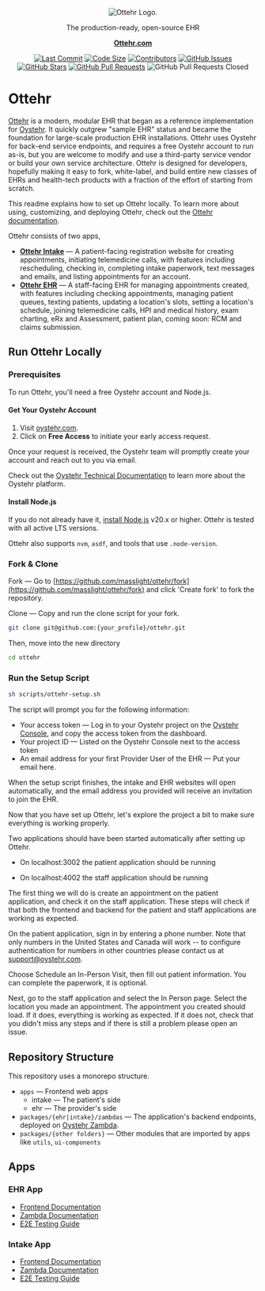 <p align="center">
   <picture>
      <source media="(prefers-color-scheme: dark)" srcset="https://assets-global.website-files.com/653fce065d76f84cf31488ae/6543bdda5daec299834a748e_otter%20logo%20white.svg">
      <source media="(prefers-color-scheme: light)" srcset="https://assets-global.website-files.com/653fce065d76f84cf31488ae/65438838a5f9308ca9498887_otter%20logo%20dark.svg">
      <img alt="Ottehr Logo.">
   </picture>
</p>

<p align="center">The production-ready, open-source EHR</p>

<p align="center">
    <a href="https://www.ottehr.com/"><b>Ottehr.com</b></a>
</p>

<div align="center">

[![Last Commit](https://badgen.net/github/last-commit/masslight/ottehr)](https://github.com/masslight/ottehr/commits/develop)
[![Code Size](https://img.shields.io/github/languages/code-size/masslight/ottehr)](https://github.com/masslight/ottehr)
[![Contributors](https://badgen.net/github/contributors/masslight/ottehr)](https://github.com/masslight/ottehr/graphs/contributors)
[![GitHub Issues](https://badgen.net/github/issues/masslight/ottehr)](https://github.com/masslight/ottehr/issues)
[![GitHub Stars](https://badgen.net/github/stars/masslight/ottehr)](https://github.com/masslight/ottehr/stargazers)
[![GitHub Pull Requests](https://badgen.net/github/prs/masslight/ottehr)](https://github.com/masslight/ottehr/pulls)
![GitHub Pull Requests Closed](https://img.shields.io/github/issues-pr-closed/masslight/ottehr)

</div>

# Ottehr

[Ottehr](https://www.ottehr.com/) is a modern, modular EHR that began as a reference implementation for [Oystehr](https://oystehr.com/). It quickly outgrew "sample EHR" status and became the foundation for large-scale production EHR installations. Ottehr uses Oystehr for back-end service endpoints, and requires a free Oystehr account to run as-is, but you are welcome to modify and use a third-party service vendor or build your own service architecture. Ottehr is designed for developers, hopefully making it easy to fork, white-label, and build entire new classes of EHRs and health-tech products with a fraction of the effort of starting from scratch.

This readme explains how to set up Ottehr locally. To learn more about using, customizing, and deploying Ottehr, check out the [Ottehr documentation](https://docs.oystehr.com/ottehr/welcome/).

Ottehr consists of two apps,

- **[Ottehr Intake](apps/intake)** &mdash; A patient-facing registration website for creating appointments, initiating telemedicine calls, with features including rescheduling, checking in, completing intake paperwork, text messages and emails, and listing appointments for an account.
- **[Ottehr EHR](apps/ehr/)** &mdash; A staff-facing EHR for managing appointments created, with features including checking appointments, managing patient queues, texting patients, updating a location's slots, setting a location's schedule, joining telemedicine calls, HPI and medical history, exam charting, eRx and Assessment, patient plan, coming soon: RCM and claims submission.

## Run Ottehr Locally

### Prerequisites

To run Ottehr, you'll need a free Oystehr account and Node.js.

#### Get Your Oystehr Account

1. Visit [oystehr.com](https://oystehr.com).
2. Click on **Free Access** to initiate your early access request.

Once your request is received, the Oystehr team will promptly create your account and reach out to you via email.

Check out the [Oystehr Technical Documentation](https://docs.oystehr.com) to learn more about the Oystehr platform.

#### Install Node.js

If you do not already have it, [install Node.js](https://nodejs.org/en/download) v20.x or higher. Ottehr is tested with all active LTS versions.

Ottehr also supports `nvm`, `asdf`, and tools that use `.node-version`.

### Fork & Clone

Fork &mdash;
Go to [https://github.com/masslight/ottehr/fork](https://github.com/masslight/ottehr/fork) and click 'Create fork' to fork the repository.

Clone &mdash; Copy and run the clone script for your fork.

```bash
git clone git@github.com:{your_profile}/ottehr.git
```

Then, move into the new directory

```bash
cd ottehr
```

### Run the Setup Script

```bash
sh scripts/ottehr-setup.sh
```

The script will prompt you for the following information:

- Your access token &mdash; Log in to your Oystehr project on the [Oystehr Console](https://console.oystehr.com), and copy the access token from the dashboard.
- Your project ID &mdash; Listed on the Oystehr Console next to the access token
- An email address for your first Provider User of the EHR &mdash; Put your email here.

When the setup script finishes, the intake and EHR websites will open automatically, and the email address you provided will receive an invitation to join the EHR.

Now that you have set up Ottehr, let's explore the project a bit to make sure everything is working properly.

Two applications should have been started automatically after setting up Ottehr.

* On localhost:3002 the patient application should be running

* On localhost:4002 the staff application should be running

The first thing we will do is create an appointment on the patient application, and check it on the staff application. These steps will check if that both the frontend and backend for the patient and staff applications are working as expected.

On the patient application, sign in by entering a phone number. Note that only numbers in the United States and Canada will work -- to configure authentication for numbers in other countries please contact us at support@oystehr.com.

Choose Schedule an In-Person Visit, then fill out patient information. You can complete the paperwork, it is optional.

Next, go to the staff application and select the In Person page. Select the location you made an appointment. The appointment you created should load. If it does, everything is working as expected. If it does not, check that you didn't miss any steps and if there is still a problem please open an issue.

## Repository Structure

This repository uses a monorepo structure.

- `apps` &mdash; Frontend web apps
  - intake &mdash; The patient's side
  - ehr &mdash; The provider's side
- `packages/{ehr|intake}/zambdas` &mdash; The application's backend endpoints, deployed on [Oystehr Zambda](https://docs.oystehr.com/services/zambda/).
- `packages/{other folders}` &mdash; Other modules that are imported by apps like `utils`, `ui-components`

## Apps

### EHR App

- [Frontend Documentation](./apps/ehr/README.md)
- [Zambda Documentation](./packages/ehr/zambdas/README.md)
- [E2E Testing Guide](./apps/ehr/test/e2e-readme/README.md)

### Intake App

- [Frontend Documentation](./apps/intake/README.md)
- [Zambda Documentation](./packages/intake/zambdas/README.md)
- [E2E Testing Guide](./apps/intake/tests/e2e-readme/README.md)
